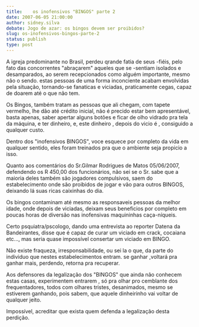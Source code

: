 ```yaml
---
title:    os inofensivos "BINGOS" parte 2
date: 2007-06-05 21:00:00
author: sidney.silva
debate: Jogo de azar: os bingos devem ser proibidos?
slug: os-inofensivos-bingos-parte-2
status: publish 
type: post
---
```


A igreja predominante no Brasil, perdeu qrande fatia de seus -fiéis, pelo fato das concorrentes "abraçarem" aqueles que se -sentiam isolados e desamparados, ao serem recepcionados como alguém importante, mesmo não o sendo. estas pessoas de uma forma inconciente acabam envolvidas pela situação, tornando-se fanaticas e viciadas, praticamente cegas, capaz de doarem até o que não tem.  

Os Bingos, também tratam as pessoas que ali chegam, com tapete vermelho, lhe dão até crédito inicial, não é precido estar bem apresentável, basta apenas, saber apertar alguns botões e ficar de olho vidrado pra tela da máquina, e ter dinheiro, e, este dinheiro , depois do vicio é , consiguido a qualquer custo.  

Dentro dos "inofensivos BINGOS", voce esquece por completo da vida em qualquer sentido, eles foram treinados pra que o ambiente seja propicio a isso.  

Quanto aos comentários do Sr.Gilmar Rodrigues de Matos 05/06/2007, defendendo os R 450,00 dos funcionários, não sei se o Sr. sabe que a maioria deles também são jogadores compulsivos, saem do estabelecimento onde são proibidos de jogar e vão para outros BINGOS, deixando lá suas ricas caixinhas do dia.  

Os bingos contaminam até mesmo as responsaveis pessoas da melhor idade, onde depois de viciadas, deixam seus beneficios por completo em poucas horas de diversão nas inofensivas maquininhas caça-níqueis.  

Certo psquiatra/pscologo, dando uma entrevista ao reporter Datena da Bandeirantes, disse que é capaz de curar um viciado em crack, cocaiana etc..., mas seria quase impossível consertar um viciado em BINGO.  

Não existe fraqueza, irresponsabilidade, ou sei la o que, da parte do individuo que nestes estabelecimentos entram. se ganhar ,voltará pra ganhar mais, perdendo, retorna pra recuperar.  

Aos defensores da legalização dos "BINGOS" que ainda não conhecem estas casas, experimentem entrarem , só pra olhar pro cemblante dos frequentadores, todos com olhares tristes, desanimados, mesmo se estiverem ganhando, pois sabem, que aquele dinheirinho vai voltar de qualquer jeito.  

Impossível, acreditar que exista quem defenda a legalização desta perdição.
